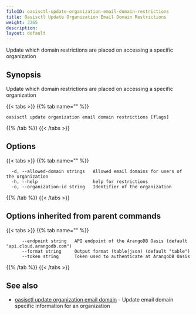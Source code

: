 ```yaml
---
fileID: oasisctl-update-organization-email-domain-restrictions
title: Oasisctl Update Organization Email Domain Restrictions
weight: 3365
description: 
layout: default
---
```

Update which domain restrictions are placed on accessing a specific organization

## Synopsis

Update which domain restrictions are placed on accessing a specific organization

{{< tabs >}}
{{% tab name="" %}}
```
oasisctl update organization email domain restrictions [flags]
```
{{% /tab %}}
{{< /tabs >}}

## Options

{{< tabs >}}
{{% tab name="" %}}
```
  -d, --allowed-domain strings   Allowed email domains for users of the organization
  -h, --help                     help for restrictions
  -o, --organization-id string   Identifier of the organization
```
{{% /tab %}}
{{< /tabs >}}

## Options inherited from parent commands

{{< tabs >}}
{{% tab name="" %}}
```
      --endpoint string   API endpoint of the ArangoDB Oasis (default "api.cloud.arangodb.com")
      --format string     Output format (table|json) (default "table")
      --token string      Token used to authenticate at ArangoDB Oasis
```
{{% /tab %}}
{{< /tabs >}}

## See also

* [oasisctl update organization email domain](oasisctl-update-organization-email-domain)	 - Update email domain specific information for an organization

